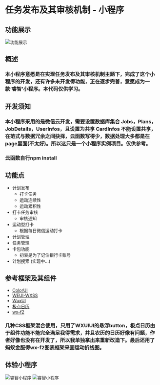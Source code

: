 # 任务发布及其审核机制 - 小程序
## 功能展示
![功能展示](https://github.com/pzwdshxzt/wechat-ruizhi/blob/master/images/ruizhi.png?raw=true "功能展示")

## 概述
### 本小程序意愿是在实现任务发布及其审核机制主题下，完成了这个小程序的开发，还有许多未开发得功能，正在逐步完善，意愿成为一款‘睿智’小程序。本代码仅供学习。
## 开发须知
### 本小程序采用的是微信云开发，需要设置数据库集合  Jobs，Plans，JobDetails，UserInfos，且设置为共享 CardInfos 不能设置共享，在范式与数据冗余之间抉择，云函数写得少，数据处理大多都是在page里面(不太好)。所以这只是一个小程序实例项目。仅供参考。
### 云函数自行npm install
## 功能点

* 计划发布
   * 打卡任务
   * 运动连续性
   * 运动累积性
* 打卡任务审核
   * 审核通知
* 运动型打卡
   * 根据每日微信运动打卡
* 计划管理
* 任务管理
* 卡包功能
    * 初衷是为了记住银行卡账号
* 计划搜索 (实现中...)

## 参考框架及其组件
- [ColorUI](https://github.com/weilanwl/ColorUI "ColorUI")
- [WEUI-WXSS](https://github.com/Tencent/weui-wxss/ "WEUI-WXSS")
- [WuxUI](https://github.com/wux-weapp/wux-weapp "WuxUI")
- [极点日历](https://github.com/czcaiwj/calendar/ "极点日历")
- [wx-f2](https://github.com/antvis/wx-f2 "蚂蚁金服的charts")
###  几种CSS框架混合使用，只用了WXUIUI的悬浮button，极点日历由于组件功能不能完全满足我得需求，并且农历的日历好像有问题，作者好像也没有在开发了，所以我单独拿出来重新改造下。最后还用了蚂蚁金服得wx-f2图表框架来画运动折线图。
## 体验小程序
![睿智小程序](https://raw.githubusercontent.com/pzwdshxzt/wechat-ruizhi/master/images/scan_code.jpg)
![睿智小程序](https://6465-dev-p-1300251472.tcb.qcloud.la/main/gh_ca331a92f90f_258.jpg?sign=4471b2c9a8fa3afd1dd6d7a7ee1f614f&t=1577343381)


